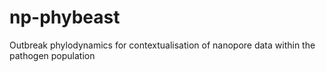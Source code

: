 # np-phybeast
Outbreak phylodynamics for contextualisation of nanopore data within the pathogen population 
